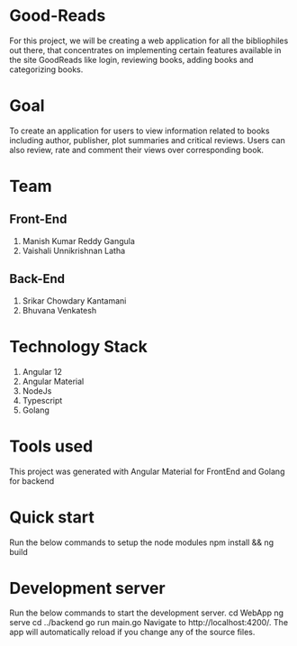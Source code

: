 # Good-Reads
For this project, we will be creating a web application for all the bibliophiles out there, that concentrates on implementing certain features available in the site GoodReads like login, reviewing books, adding books and categorizing books.

# Goal
  To create an application for users to view information related to books including author, publisher, plot summaries and critical reviews. Users can also review, rate and comment their views over corresponding book.

# Team
  ## Front-End
  1. Manish Kumar Reddy Gangula
  2. Vaishali Unnikrishnan Latha

  ## Back-End
  1. Srikar Chowdary Kantamani
  2. Bhuvana Venkatesh

# Technology Stack 
  1. Angular 12
  2. Angular Material
  3. NodeJs 
  4. Typescript
  5. Golang

# Tools used
This project was generated with Angular Material for FrontEnd and Golang for backend

# Quick start
Run the below commands to setup the node modules
npm install && ng build 

# Development server
Run the below commands to start the development server.
cd WebApp
ng serve
cd ../backend
go run main.go 
Navigate to http://localhost:4200/. The app will automatically reload if you change any of the source files.



